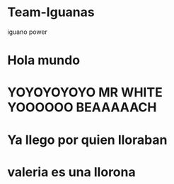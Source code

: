 # Team-Iguanas
iguano power
 <!DOCTYPE html>
<html>
<head>
  <title>Hola Mundo</title>
</head>
<body>
  <h1>Hola mundo</h1>
  <h1>YOYOYOYOYO MR WHITE YOOOOOO BEAAAAACH </h1>
  <h1>Ya llego por quien lloraban</h1>
  <h1>valeria es una llorona</h1>
 
</body>
</html>
